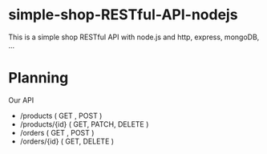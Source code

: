 # simple-shop-RESTful-API-nodejs
This is a simple shop RESTful API with node.js and http, express, mongoDB, ...

# Planning
Our API
* /products ( GET , POST )
* /products/{id} ( GET, PATCH, DELETE )
* /orders ( GET , POST )
* /orders/{id} ( GET, DELETE )
